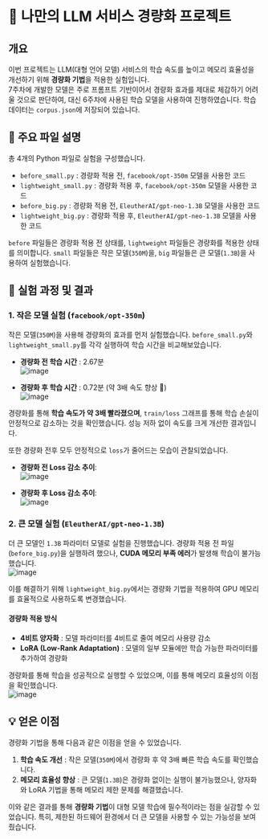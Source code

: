 # 🤖 나만의 LLM 서비스 경량화 프로젝트

## 개요
이번 프로젝트는 LLM(대형 언어 모델) 서비스의 학습 속도를 높이고 메모리 효율성을 개선하기 위해 **경량화 기법**을 적용한 실험입니다.  
7주차에 개발한 모델은 주로 프롬프트 기반이어서 경량화 효과를 제대로 체감하기 어려울 것으로 판단하여, 대신 6주차에 사용된 학습 모델을 사용하여 진행하였습니다. 학습 데이터는 `corpus.json`에 저장되어 있습니다.

## 📂 주요 파일 설명

총 4개의 Python 파일로 실험을 구성했습니다.

- `before_small.py` : 경량화 적용 전, `facebook/opt-350m` 모델을 사용한 코드
- `lightweight_small.py` : 경량화 적용 후, `facebook/opt-350m` 모델을 사용한 코드
- `before_big.py` : 경량화 적용 전, `EleutherAI/gpt-neo-1.3B` 모델을 사용한 코드
- `lightweight_big.py` : 경량화 적용 후, `EleutherAI/gpt-neo-1.3B` 모델을 사용한 코드

`before` 파일들은 경량화 적용 전 상태를, `lightweight` 파일들은 경량화를 적용한 상태를 의미합니다. `small` 파일들은 작은 모델(`350M`)을, `big` 파일들은 큰 모델(`1.3B`)을 사용하여 실험했습니다.

## 🧪 실험 과정 및 결과

### 1. 작은 모델 실험 (`facebook/opt-350m`)

작은 모델(`350M`)을 사용해 경량화의 효과를 먼저 실험했습니다. `before_small.py`와 `lightweight_small.py`를 각각 실행하여 학습 시간을 비교해보았습니다.

- **경량화 전 학습 시간** : 2.67분  
  ![image](https://github.com/user-attachments/assets/8965bcb3-a7a7-44e0-aba5-139233f55fa2)

- **경량화 후 학습 시간** : 0.72분 (약 3배 속도 향상 🚀)  
  ![image](https://github.com/user-attachments/assets/ec223c43-d8b2-42dc-8c36-ef62d5802be1)

경량화를 통해 **학습 속도가 약 3배 빨라졌으며**, `train/loss` 그래프를 통해 학습 손실이 안정적으로 감소하는 것을 확인했습니다. 성능 저하 없이 속도를 크게 개선한 결과입니다.  

또한 경량화 전후 모두 안정적으로 `loss`가 줄어드는 모습이 관찰되었습니다.

- **경량화 전 Loss 감소 추이**:  
  ![image](https://github.com/user-attachments/assets/e1373019-e4c0-4ab7-abea-efab81687385)

- **경량화 후 Loss 감소 추이**:  
  ![image](https://github.com/user-attachments/assets/554b59eb-684c-41b5-9d70-219d9321151d)

### 2. 큰 모델 실험 (`EleutherAI/gpt-neo-1.3B`)

더 큰 모델인 `1.3B` 파라미터 모델로 실험을 진행했습니다. 경량화 적용 전 파일(`before_big.py`)을 실행하려 했으나, **CUDA 메모리 부족 에러**가 발생해 학습이 불가능했습니다.  
![image](https://github.com/user-attachments/assets/eafb76a7-8fd6-4ada-9eb7-4a3e1dd757c9)

이를 해결하기 위해 `lightweight_big.py`에서는 경량화 기법을 적용하여 GPU 메모리를 효율적으로 사용하도록 변경했습니다.

#### 경량화 적용 방식
- **4비트 양자화** : 모델 파라미터를 4비트로 줄여 메모리 사용량 감소
- **LoRA (Low-Rank Adaptation)** : 모델의 일부 모듈에만 학습 가능한 파라미터를 추가하여 경량화

경량화를 통해 학습을 성공적으로 실행할 수 있었으며, 이를 통해 메모리 효율성의 이점을 확인했습니다.  
![image](https://github.com/user-attachments/assets/1375ea42-d610-41ac-ba0d-1e462459bd49)


## 💡 얻은 이점
경량화 기법을 통해 다음과 같은 이점을 얻을 수 있었습니다.

1. **학습 속도 개선** : 작은 모델(`350M`)에서 경량화 후 약 3배 빠른 학습 속도를 확인했습니다.
2. **메모리 효율성 향상** : 큰 모델(`1.3B`)은 경량화 없이는 실행이 불가능했으나, 양자화와 LoRA 기법을 통해 메모리 제한 문제를 해결했습니다.

이와 같은 결과를 통해 **경량화 기법**이 대형 모델 학습에 필수적이라는 점을 실감할 수 있었습니다. 특히, 제한된 하드웨어 환경에서 더 큰 모델을 사용할 수 있는 가능성을 보여줬습니다.
